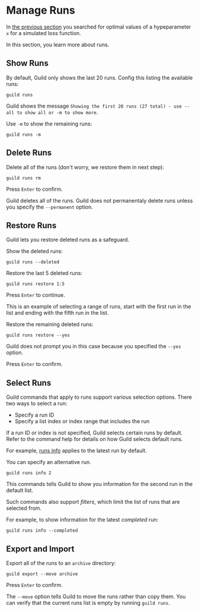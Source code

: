 # Manage Runs

In [the previous section](optimize.md) you searched for optimal values
of a hypeparameter `x` for a simulated loss function.

In this section, you learn more about runs.

## Show Runs

By default, Guild only shows the last 20 runs. Config this listing the
available runs:

``` command
guild runs
```

Guild shows the message ``Showing the first 20 runs (27 total) - use
--all to show all or -m to show more``.

Use `-m` to show the remaining runs:

``` command
guild runs -m
```

## Delete Runs

Delete all of the runs (don't worry, we restore them in next step):

``` command
guild runs rm
```

Press `Enter` to confirm.

Guild deletes all of the runs. Guild does not permanentaly delete runs
unless you specify the `--permanent` option.

## Restore Runs

Guild lets you restore deleted runs as a safeguard.

Show the deleted runs:

```
guild runs --deleted
```

Restore the last 5 deleted runs:

``` command
guild runs restore 1:5
```

Press `Enter` to continue.

This is an example of selecting a range of runs, start with the first
run in the list and ending with the fifth run in the list.

Restore the remaining deleted runs:

``` command
guild runs restore --yes
```

Guild does not prompt you in this case because you specified the `--yes` option.

Press `Enter` to confirm.

## Select Runs

Guild commands that apply to runs support various selection
options. There two ways to select a run:

- Specify a run ID
- Specify a list index or index range that includes the run

If a run ID or index is not specified, Guild selects certain runs by
default. Refer to the command help for details on how Guild selects
default runs.

For example, [runs info](cmd:runs-info) applies to the latest run by
default.

You can specify an alternative run.

``` command
guild runs info 2
```

This commands tells Guild to show you information for the second run
in the default list.

Such commands also support *filters*, which limit the list of runs
that are selected from.

For example, to show information for the latest *completed* run:

``` command
guild runs info --completed
```

## Export and Import

Export all of the runs to an `archive` directory:

``` command
guild export --move archive
```

Press `Enter` to confirm.

The `--move` option tells Guild to move the runs rather than copy
them. You can verify that the current runs list is empty by running
``guild runs``.
